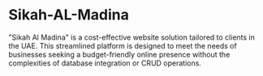 # Sikah-AL-Madina
"Sikah Al Madina" is a cost-effective website solution tailored to clients in the UAE. This streamlined platform is designed to meet the needs of businesses seeking a budget-friendly online presence without the complexities of database integration or CRUD operations.
